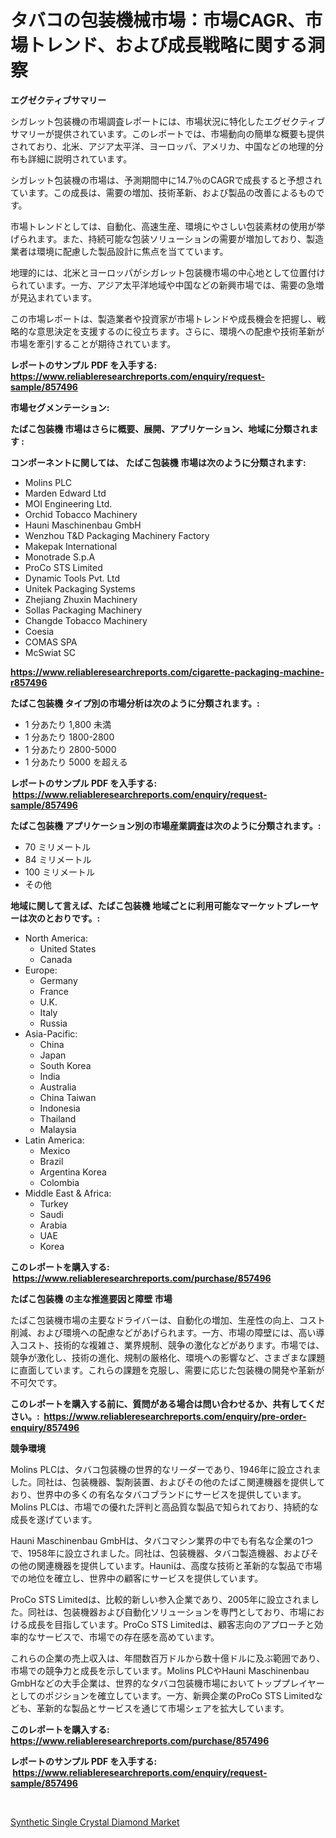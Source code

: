 <p><h1>タバコの包装機械市場：市場CAGR、市場トレンド、および成長戦略に関する洞察</h1></p><p><strong>エグゼクティブサマリー</strong></p>
<p><p>シガレット包装機の市場調査レポートには、市場状況に特化したエグゼクティブサマリーが提供されています。このレポートでは、市場動向の簡単な概要も提供されており、北米、アジア太平洋、ヨーロッパ、アメリカ、中国などの地理的分布も詳細に説明されています。</p><p>シガレット包装機の市場は、予測期間中に14.7％のCAGRで成長すると予想されています。この成長は、需要の増加、技術革新、および製品の改善によるものです。</p><p>市場トレンドとしては、自動化、高速生産、環境にやさしい包装素材の使用が挙げられます。また、持続可能な包装ソリューションの需要が増加しており、製造業者は環境に配慮した製品設計に焦点を当てています。</p><p>地理的には、北米とヨーロッパがシガレット包装機市場の中心地として位置付けられています。一方、アジア太平洋地域や中国などの新興市場では、需要の急増が見込まれています。</p><p>この市場レポートは、製造業者や投資家が市場トレンドや成長機会を把握し、戦略的な意思決定を支援するのに役立ちます。さらに、環境への配慮や技術革新が市場を牽引することが期待されています。</p></p>
<p><strong>レポートのサンプル PDF を入手する: <a href="https://www.reliableresearchreports.com/enquiry/request-sample/857496">https://www.reliableresearchreports.com/enquiry/request-sample/857496</a></strong></p>
<p><strong>市場セグメンテーション:</strong></p>
<p><strong> たばこ包装機 市場はさらに概要、展開、アプリケーション、地域に分類されます :</strong></p>
<p><strong>コンポーネントに関しては、 たばこ包装機 市場は次のように分類されます: &nbsp;</strong></p>
<p><ul><li>Molins PLC</li><li>Marden Edward Ltd</li><li>MOI Engineering Ltd.</li><li>Orchid Tobacco Machinery</li><li>Hauni Maschinenbau GmbH</li><li>Wenzhou T&D Packaging Machinery Factory</li><li>Makepak International</li><li>Monotrade S.p.A</li><li>ProCo STS Limited</li><li>Dynamic Tools Pvt. Ltd</li><li>Unitek Packaging Systems</li><li>Zhejiang Zhuxin Machinery</li><li>Sollas Packaging Machinery</li><li>Changde Tobacco Machinery</li><li>Coesia</li><li>COMAS SPA</li><li>McSwiat SC</li></ul></p>
<p><strong><a href="https://www.reliableresearchreports.com/cigarette-packaging-machine-r857496">https://www.reliableresearchreports.com/cigarette-packaging-machine-r857496</a></strong></p>
<p><strong> たばこ包装機 タイプ別の市場分析は次のように分類されます。:</strong></p>
<p><ul><li>1 分あたり 1,800 未満</li><li>1 分あたり 1800-2800</li><li>1 分あたり 2800-5000</li><li>1 分あたり 5000 を超える</li></ul></p>
<p><strong>レポートのサンプル PDF を入手する: &nbsp;<a href="https://www.reliableresearchreports.com/enquiry/request-sample/857496">https://www.reliableresearchreports.com/enquiry/request-sample/857496</a></strong></p>
<p><strong> たばこ包装機 アプリケーション別の市場産業調査は次のように分類されます。:</strong></p>
<p><ul><li>70 ミリメートル</li><li>84 ミリメートル</li><li>100 ミリメートル</li><li>その他</li></ul></p>
<p><strong>地域に関して言えば、たばこ包装機 地域ごとに利用可能なマーケットプレーヤーは次のとおりです。:</strong></p>
<p><ul>
    <li>
        North America:
        <ul>
            <li>United States</li>
            <li>Canada</li>
        </ul>
    </li>
    <li>
        Europe:
        <ul>
            <li>Germany</li>
            <li>France</li>
            <li>U.K.</li>
            <li>Italy</li>
            <li>Russia</li>
        </ul>
    </li>
    <li>
        Asia-Pacific:
        <ul>
            <li>China</li>
            <li>Japan</li>
            <li>South Korea</li>
            <li>India</li>
            <li>Australia</li>
            <li>China Taiwan</li>
            <li>Indonesia</li>
            <li>Thailand</li>
            <li>Malaysia</li>
        </ul>
    </li>
    <li>
        Latin America:
        <ul>
            <li>Mexico</li>
            <li>Brazil</li>
            <li>Argentina Korea</li>
            <li>Colombia</li>
        </ul>
    </li>
    <li>
        Middle East & Africa:
        <ul>
            <li>Turkey</li>
            <li>Saudi</li>
            <li>Arabia</li>
            <li>UAE</li>
            <li>Korea</li>
        </ul>
    </li>
    </ul></p>
<p><strong>このレポートを購入する: &nbsp;<a href="https://www.reliableresearchreports.com/purchase/857496">https://www.reliableresearchreports.com/purchase/857496</a></strong></p>
<p><strong>たばこ包装機 の主な推進要因と障壁 市場</strong></p>
<p><p>たばこ包装機市場の主要なドライバーは、自動化の増加、生産性の向上、コスト削減、および環境への配慮などがあげられます。一方、市場の障壁には、高い導入コスト、技術的な複雑さ、業界規制、競争の激化などがあります。市場では、競争が激化し、技術の進化、規制の厳格化、環境への影響など、さまざまな課題に直面しています。これらの課題を克服し、需要に応じた包装機の開発や革新が不可欠です。</p></p>
<p><strong>このレポートを購入する前に、質問がある場合は問い合わせるか、共有してください。:&nbsp; <a href="https://www.reliableresearchreports.com/enquiry/pre-order-enquiry/857496">https://www.reliableresearchreports.com/enquiry/pre-order-enquiry/857496</a></strong></p>
<p><strong>競争環境</strong></p>
<p><p>Molins PLCは、タバコ包装機の世界的なリーダーであり、1946年に設立されました。同社は、包装機器、製剤装置、およびその他のたばこ関連機器を提供しており、世界中の多くの有名なタバコブランドにサービスを提供しています。Molins PLCは、市場での優れた評判と高品質な製品で知られており、持続的な成長を遂げています。</p><p>Hauni Maschinenbau GmbHは、タバコマシン業界の中でも有名な企業の1つで、1958年に設立されました。同社は、包装機器、タバコ製造機器、およびその他の関連機器を提供しています。Hauniは、高度な技術と革新的な製品で市場での地位を確立し、世界中の顧客にサービスを提供しています。</p><p>ProCo STS Limitedは、比較的新しい参入企業であり、2005年に設立されました。同社は、包装機器および自動化ソリューションを専門としており、市場における成長を目指しています。ProCo STS Limitedは、顧客志向のアプローチと効率的なサービスで、市場での存在感を高めています。</p><p>これらの企業の売上収入は、年間数百万ドルから数十億ドルに及ぶ範囲であり、市場での競争力と成長を示しています。Molins PLCやHauni Maschinenbau GmbHなどの大手企業は、世界的なタバコ包装機市場においてトッププレイヤーとしてのポジションを確立しています。一方、新興企業のProCo STS Limitedなども、革新的な製品とサービスを通じて市場シェアを拡大しています。</p></p>
<p><strong>このレポートを購入する: &nbsp; <a href="https://www.reliableresearchreports.com/purchase/857496">https://www.reliableresearchreports.com/purchase/857496</a></strong></p>
<p><strong>レポートのサンプル PDF を入手する: &nbsp;<a href="https://www.reliableresearchreports.com/enquiry/request-sample/857496">https://www.reliableresearchreports.com/enquiry/request-sample/857496</a></strong><strong></strong></p>
<p>&nbsp;</p>
<p><p><a href="https://crocus-run-b5a.notion.site/Synthetic-Single-Crystal-Diamond-Market-Research-Report-The-Key-To-Successful-Business-Strategy-For-b10fd921e42347ebb5cbbe12528a4590">Synthetic Single Crystal Diamond Market</a></p></p>